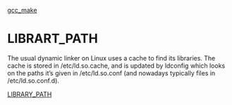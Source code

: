 
[gcc_make](https://www3.ntu.edu.sg/home/ehchua/programming/cpp/gcc_make.html)

# LIBRART_PATH
The usual dynamic linker on Linux uses a cache to find its libraries. The cache is stored in /etc/ld.so.cache, and is updated by ldconfig which looks on the paths it’s given in /etc/ld.so.conf (and nowadays typically files in /etc/ld.so.conf.d).


[LIBRARY_PATH](https://unix.stackexchange.com/questions/354295/what-is-the-default-value-of-ld-library-path)